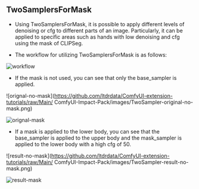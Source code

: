 ## TwoSamplersForMask

* Using TwoSamplersForMask, it is possible to apply different levels of denoising or cfg to different parts of an image. Particularly, it can be applied to specific areas such as hands with low denoising and cfg using the mask of CLIPSeg.

* The workflow for utilizing TwoSamplersForMask is as follows:

![workflow](https://github.com/ltdrdata/ComfyUI-extension-tutorials/raw/Main/ComfyUI-Impact-Pack/images/TwoSamplers-workflow.png)

* If the mask is not used, you can see that only the base_sampler is applied.

![orignal-no-mask](https://github.com/ltdrdata/ComfyUI-extension-tutorials/raw/Main/
ComfyUI-Impact-Pack/images/TwoSampler-original-no-mask.png)

![orignal-mask](https://github.com/ltdrdata/ComfyUI-extension-tutorials/raw/Main/ComfyUI-Impact-Pack/images/TwoSampler-original-mask.png)

* If a mask is applied to the lower body, you can see that the base_sampler is applied to the upper body and the mask_sampler is applied to the lower body with a high cfg of 50.

![result-no-mask](https://github.com/ltdrdata/ComfyUI-extension-tutorials/raw/Main/
ComfyUI-Impact-Pack/images/TwoSampler-result-no-mask.png)

![result-mask](https://github.com/ltdrdata/ComfyUI-extension-tutorials/raw/Main/ComfyUI-Impact-Pack/images/TwoSampler-result-mask.png)